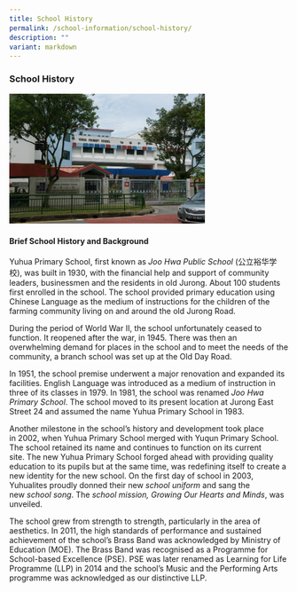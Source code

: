 ```yaml
---
title: School History
permalink: /school-information/school-history/
description: ""
variant: markdown
---
```

### School History

<img src="/images/hist1.png" style="width:70%">

#### Brief School History and Background

Yuhua Primary School, first known as&nbsp;_Joo Hwa Public School_&nbsp;(公立裕华学校), was built in 1930, with the financial help and support of community leaders, businessmen and the residents in old Jurong. About 100 students first enrolled in the school.&nbsp;The school provided primary education using Chinese Language as the medium of instructions for the children of the farming community living on and around the old Jurong Road.

During the period of World War II, the school unfortunately ceased to function. It reopened after the war, in 1945. There was then an overwhelming&nbsp;demand for places in the school and to meet the needs of the community, a branch school was set up at the Old Day Road.

In 1951, the school premise underwent a major renovation and expanded its facilities. English Language was introduced as a medium of instruction in three of its classes in 1979. In 1981, the school was renamed&nbsp;_Joo Hwa Primary School_. The school moved to its present location at Jurong East Street 24 and assumed the name Yuhua Primary School in 1983.


Another milestone in the school’s history and development took place in&nbsp;2002, when Yuhua Primary School merged with Yuqun Primary School. The school retained its name and continues to function on its current site.&nbsp;The new Yuhua Primary School forged ahead with providing quality education to its pupils but at the same time, was redefining itself to create a new identity for the new school.&nbsp;On the first day of school in 2003, Yuhualites proudly donned their new&nbsp;_school uniform_&nbsp;and sang the new&nbsp;_school song_. The&nbsp;_school mission, Growing Our Hearts and Minds_, was unveiled.

The school grew from strength to strength, particularly in the area of aesthetics. In 2011, the high standards of performance and sustained achievement of the school’s Brass Band was acknowledged by Ministry of Education (MOE). The Brass Band was recognised as a Programme for School-based Excellence (PSE). PSE was later renamed as Learning for Life Programme (LLP) in 2014 and the school’s Music and the Performing Arts programme was acknowledged as our distinctive LLP.


